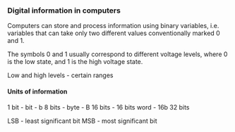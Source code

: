 ### Digital information in computers
Computers can store and process information using binary variables, i.e. variables that can take only two different values conventionally marked 0 and 1.

The symbols 0 and 1 usually correspond to different voltage levels, where 0 is the low state, and 1 is the high voltage state.

Low and high levels - certain ranges

#### Units of information
1 bit - bit - b
8 bits - byte - B
16 bits - 16 bits word - 16b
32 bits

LSB - least significant bit
MSB - most significant bit